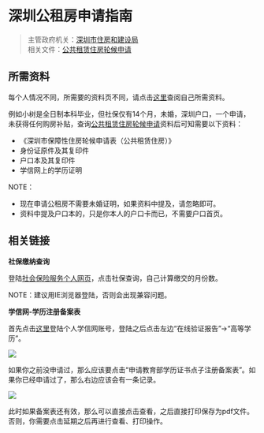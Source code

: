 # 深圳公租房申请指南

>主管政府机关：[深圳市住房和建设局](http://www.szjs.gov.cn/)   
>相关文件：[公共租赁住房轮候申请](http://www.szjs.gov.cn/bsfw/bszn/smbs/201311/t20131122_2252312.htm)   

## 所需资料

每个人情况不同，所需要的资料页不同，请点击[这里](http://www.szjs.gov.cn/bsfw/bszn/smbs/201311/t20131122_2252312.htm)查阅自己所需资料。

例如小树是全日制本科毕业，但社保仅有14个月，未婚，深圳户口，一个申请，未获得任何购房补贴，查询[公共租赁住房轮候申请](http://www.szjs.gov.cn/bsfw/bszn/smbs/201311/t20131122_2252312.htm)资料后可知需要以下资料：

- 《深圳市保障性住房轮候申请表（公共租赁住房）》
- 身份证原件及其复印件
- 户口本及其复印件
- 学信网上的学历证明

NOTE：

- 现在申请公租房不需要未婚证明，如果资料中提及，请忽略即可。
- 资料中提及户口本的，只是你本人的户口卡而已，不需要户口首页。

## 相关链接

**社保缴纳查询**

登陆[社会保险服务个人网页](https://e.szsi.gov.cn/siservice/LoginAction.do)，点击社保查询，自己计算缴交的月份数。

NOTE：建议用IE浏览器登陆，否则会出现兼容问题。

**学信网-学历注册备案表**

首先点击[这里](http://my.chsi.com.cn/)登陆个人学信网账号，登陆之后点击左边“在线验证报告”->“高等学历”。

![](../images/note/sz_sb_query_02.png)

如果你之前没申请过，那么应该要点击“申请教育部学历证书点子注册备案表”。如果你已经申请过了，那么右边应该会有一条记录。

![](../images/note/sz_sb_query_03.png)

此时如果备案表还有效，那么可以直接点击查看，之后直接打印保存为pdf文件。否则，你需要点击延期之后再进行查看、打印操作。
